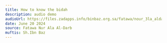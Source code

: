 ```yaml
---
title: How to know the bidah
description: audio demo
audioUrl: https://files.zadapps.info/binbaz.org.sa/fatawa/nour_3la_aldarb/nour_636/nour_63614.mp3
date: June 20 2024
source: Fatawa Nur Ala Al-Darb
muftis: Sh.Ibn Baz
---
```


